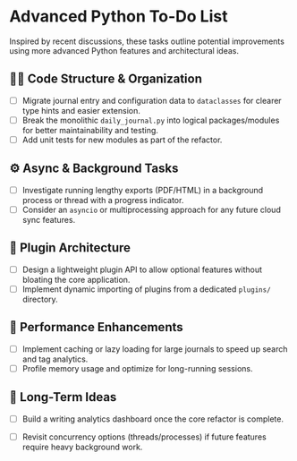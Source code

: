 # Advanced Python To-Do List

Inspired by recent discussions, these tasks outline potential improvements using more advanced Python features and architectural ideas.

## 🧑‍💻 Code Structure & Organization
- [ ] Migrate journal entry and configuration data to `dataclasses` for clearer type hints and easier extension.
- [ ] Break the monolithic `daily_journal.py` into logical packages/modules for better maintainability and testing.
- [ ] Add unit tests for new modules as part of the refactor.

## ⚙️ Async & Background Tasks
- [ ] Investigate running lengthy exports (PDF/HTML) in a background process or thread with a progress indicator.
- [ ] Consider an `asyncio` or multiprocessing approach for any future cloud sync features.

## 🔌 Plugin Architecture
- [ ] Design a lightweight plugin API to allow optional features without bloating the core application.
- [ ] Implement dynamic importing of plugins from a dedicated `plugins/` directory.

## 🚀 Performance Enhancements
- [ ] Implement caching or lazy loading for large journals to speed up search and tag analytics.
- [ ] Profile memory usage and optimize for long-running sessions.

## 📅 Long-Term Ideas
- [ ] Build a writing analytics dashboard once the core refactor is complete.
- [ ] Revisit concurrency options (threads/processes) if future features require heavy background work.

